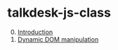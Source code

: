 # talkdesk-js-class

0. [Introduction](./00-introduction.md)
1. [Dynamic DOM manipulation](./01-dynamic-dom-manipulation.md)